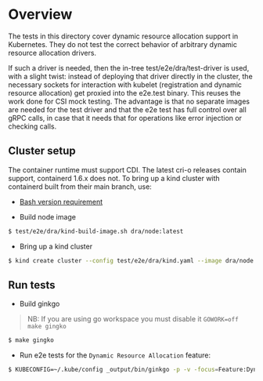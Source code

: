 # Overview

The tests in this directory cover dynamic resource allocation support in
Kubernetes. They do not test the correct behavior of arbitrary dynamic resource
allocation drivers.

If such a driver is needed, then the in-tree test/e2e/dra/test-driver is used,
with a slight twist: instead of deploying that driver directly in the cluster,
the necessary sockets for interaction with kubelet (registration and dynamic
resource allocation) get proxied into the e2e.test binary. This reuses the work
done for CSI mock testing. The advantage is that no separate images are needed
for the test driver and that the e2e test has full control over all gRPC calls,
in case that it needs that for operations like error injection or checking
calls.

## Cluster setup

The container runtime must support CDI. The latest cri-o releases contain
support, containerd 1.6.x does not. To bring up a kind cluster with containerd
built from their main branch, use:

- [Bash version requirement](https://github.com/kubernetes/community/blob/master/contributors/devel/development.md#bash-version-requirement)

- Build node image

```bash
$ test/e2e/dra/kind-build-image.sh dra/node:latest
```

- Bring up a kind cluster

```bash
$ kind create cluster --config test/e2e/dra/kind.yaml --image dra/node:latest
```


## Run tests

- Build ginkgo

> NB: If you are using go workspace you must disable it `GOWORK=off make gingko`

```bash
$ make gingko
```

- Run e2e tests for the `Dynamic Resource Allocation` feature:

```bash
$ KUBECONFIG=~/.kube/config _output/bin/ginkgo -p -v -focus=Feature:DynamicResourceAllocation ./test/e2e
```
